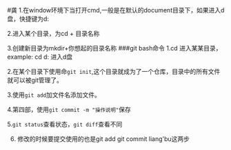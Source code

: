 #龚
1.在window环境下当打开cmd,一般是在默认的document目录下，如果进入d盘，快捷键为d:

2.进入某个目录，为cd + 目录名称

3.创建新目录为mkdir+你想起的目录名称
###git bash命令
1.cd 进入某某目录，example: cd d: 进入d盘

2.在某个目录下使用命`git init`,这个目录就成为了一个仓库，目录中的所有文件就可以被git管理了。

3.使用`git add`加文件名添加文件。

4.第四部，使用`git commit -m "操作说明"`保存

5.`git status`查看状态，`git diff`查看不同

6. 修改的时候要提交使用的也是git add git commit liang'bu这两步
    
